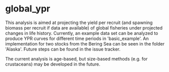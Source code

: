 # global_ypr

This analysis is aimed at projecting the yield per recruit (and spawning biomass per recruit if data are available) of global fisheries under projected changes in life history. Currently, an example data set can be analyzed to produce YPR curves for different time periods in 'basic_example'. An implementation for two stocks from the Bering Sea can be seen in the folder 'Alaska'. Future steps can be found in the issue tracker.

The current analysis is age-based, but size-based methods (e.g. for crustaceans) may be developed in the future.

